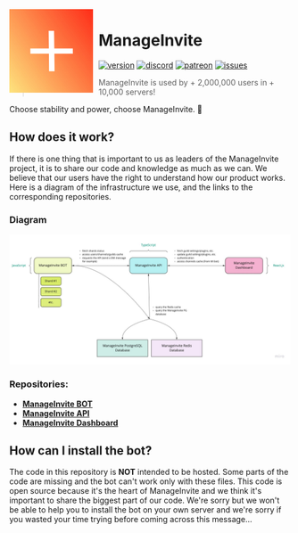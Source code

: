 <img width="150" height="150" style="float: left; margin: 0 10px 0 0;" alt="ManageInvite" src="./assets/logo.png">  

# ManageInvite
[![version](https://img.shields.io/github/package-json/v/Androz2091/ManageInvite?style=for-the-badge)](https://github.com/Androz2091/ManageInvite)
[![discord](https://img.shields.io/discord/638685268777500672?style=for-the-badge&color=7289DA&label=Discord)](https://discord.gg/v26Sqqs)
[![patreon](https://img.shields.io/endpoint.svg?url=https://shieldsio-patreon.herokuapp.com/Androz2091&style=for-the-badge)](https://patreon.com/Androz2091)
[![issues](https://img.shields.io/github/issues/Androz2091/ManageInvite?style=for-the-badge)](https://github.com/Androz2091/ManageInvite)

> ManageInvite is used by + 2,000,000 users in + 10,000 servers!

Choose stability and power, choose ManageInvite. 🚀

## How does it work?

If there is one thing that is important to us as leaders of the ManageInvite project, it is to share our code and knowledge as much as we can. We believe that our users have the right to understand how our product works. Here is a diagram of the infrastructure we use, and the links to the corresponding repositories. 

### Diagram

<img src="./howitworks.jpg" />

### Repositories:

* **[ManageInvite BOT](https://github.com/manage-invite/manage-invite-bot)**
* **[ManageInvite API](https://github.com/manage-invite/manage-invite-api)**
* **[ManageInvite Dashboard](https://github.com/manage-invite/manage-invite-dashboard)**

## How can I install the bot?

The code in this repository is **NOT** intended to be hosted. Some parts of the code are missing and the bot can't work only with these files. This code is open source because it's the heart of ManageInvite and we think it's important to share the biggest part of our code.
We're sorry but we won't be able to help you to install the bot on your own server and we're sorry if you wasted your time trying before coming across this message...
